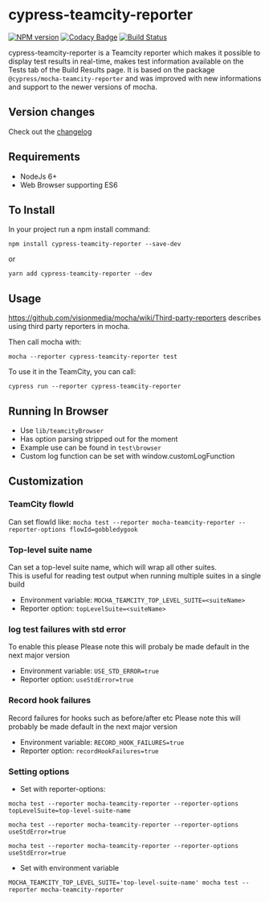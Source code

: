 # cypress-teamcity-reporter

[![NPM version](https://badge.fury.io/js/cypress-teamcity-reporter.svg)](http://badge.fury.io/js/cypress-teamcity-reporter) [![Codacy Badge](https://app.codacy.com/project/badge/Grade/5039ebe8175e46eaa00a8ef85dbcf523)](https://www.codacy.com/manual/paulo85br/cypress-teamcity-reporter?utm_source=github.com&amp;utm_medium=referral&amp;utm_content=prma85/cypress-teamcity-reporter&amp;utm_campaign=Badge_Grade) [![Build Status](https://travis-ci.org/prma85/cypress-teamcity-reporter.svg?branch=master)](https://travis-ci.org/prma85/cypress-teamcity-reporter)

cypress-teamcity-reporter is a Teamcity reporter which makes it possible to display test results in real-time, makes test information
available on the Tests tab of the Build Results page. It is based on the package `@cypress/mocha-teamcity-reporter` and was improved with new informations and support to the newer versions of mocha.

## Version changes

Check out the [changelog]("./CHANGELOG.md")

## Requirements

- NodeJs 6+
- Web Browser supporting ES6

## To Install

In your project run a npm install command:

`npm install cypress-teamcity-reporter --save-dev`

or 

`yarn add cypress-teamcity-reporter --dev`

## Usage

https://github.com/visionmedia/mocha/wiki/Third-party-reporters describes using third party reporters in mocha.

Then call mocha with:

`mocha --reporter cypress-teamcity-reporter test`

To use it in the TeamCity, you can call:

`cypress run --reporter cypress-teamcity-reporter`

## Running In Browser

- Use `lib/teamcityBrowser`
- Has option parsing stripped out for the moment
- Example use can be found in `test\browser`
- Custom log function can be set with window.customLogFunction

## Customization

### TeamCity flowId

Can set flowId like:
`mocha test --reporter mocha-teamcity-reporter --reporter-options flowId=gobbledygook`

### Top-level suite name

Can set a top-level suite name, which will wrap all other suites.  
This is useful for reading test output when running multiple suites in a single build

- Environment variable: `MOCHA_TEAMCITY_TOP_LEVEL_SUITE=<suiteName>`
- Reporter option: `topLevelSuite=<suiteName>`

### log test failures with std error

To enable this please
Please note this will probaly be made default in the next major version

- Environment variable: `USE_STD_ERROR=true`
- Reporter option: `useStdError=true`

### Record hook failures

Record failures for hooks such as before/after etc
Please note this will probably be made default in the next major version

- Environment variable: `RECORD_HOOK_FAILURES=true`
- Reporter option: `recordHookFailures=true`

### Setting options

- Set with reporter-options:

`mocha test --reporter mocha-teamcity-reporter --reporter-options topLevelSuite=top-level-suite-name`

`mocha test --reporter mocha-teamcity-reporter --reporter-options useStdError=true`

`mocha test --reporter mocha-teamcity-reporter --reporter-options useStdError=true`

- Set with environment variable

`MOCHA_TEAMCITY_TOP_LEVEL_SUITE='top-level-suite-name' mocha test --reporter mocha-teamcity-reporter`
